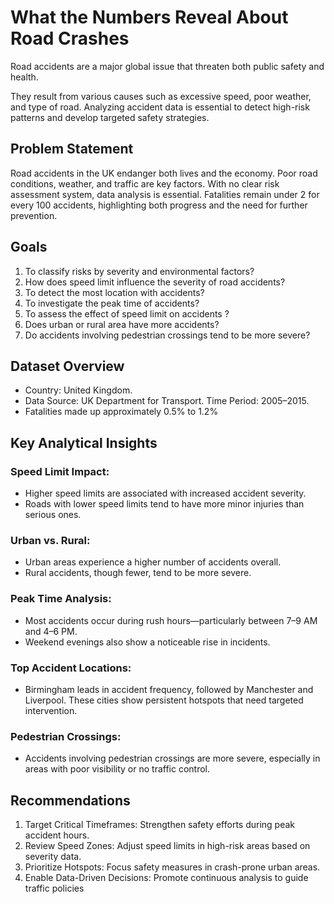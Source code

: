 # What the Numbers Reveal About Road Crashes

Road accidents are a major global issue that threaten both public safety and health.

They result from various causes such as excessive speed, poor weather, and type of  road.
Analyzing accident data is essential to detect high-risk patterns and develop targeted safety strategies.

## Problem Statement
Road accidents in the UK endanger both lives and the economy. Poor road conditions, weather, and traffic are key factors. With no clear risk assessment system, data analysis is essential. Fatalities remain under 2 for every 100 accidents, highlighting both progress and the need for further prevention.

## Goals
1. To classify risks by severity and environmental factors?
2. How does speed limit influence the severity of road accidents?
3. To detect the most location with accidents?
4. To investigate the peak time of accidents?
5. To assess the effect of speed limit on accidents ?
6. Does urban or rural area have more accidents?
7. Do accidents involving pedestrian crossings tend to be more severe?

## Dataset Overview
- Country: United Kingdom.  
- Data Source: UK Department for Transport. Time Period: 2005–2015.
- Fatalities made up approximately 0.5% to 1.2%

## Key Analytical Insights
### Speed Limit Impact:
- Higher speed limits are associated with increased accident severity.
- Roads with lower speed limits tend to have more minor injuries than serious ones.

### Urban vs. Rural:
- Urban areas experience a higher number of accidents overall.
- Rural accidents, though fewer, tend to be more severe.

### Peak Time Analysis:
- Most accidents occur during rush hours—particularly between 7–9 AM and 4–6 PM.
- Weekend evenings also show a noticeable rise in incidents.

### Top Accident Locations:
- Birmingham leads in accident frequency, followed by Manchester and Liverpool.
These cities show persistent hotspots that need targeted intervention.

### Pedestrian Crossings:
- Accidents involving pedestrian crossings are more severe, especially in areas with poor visibility or no traffic control.

## Recommendations
1. Target Critical Timeframes: Strengthen safety efforts during peak accident hours.
2. Review Speed Zones: Adjust speed limits in high-risk areas based on severity data.
3. Prioritize Hotspots: Focus safety measures in crash-prone urban areas.
4. Enable Data-Driven Decisions: Promote continuous analysis to guide traffic policies


